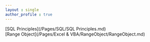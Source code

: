 ```yaml
---
layout : single
author_profile : true
---
```


[SQL Principles](/Pages/SQL/SQL Principles.md)  
[Range Object](/Pages/Excel & VBA/RangeObject/RangeObject.md) 